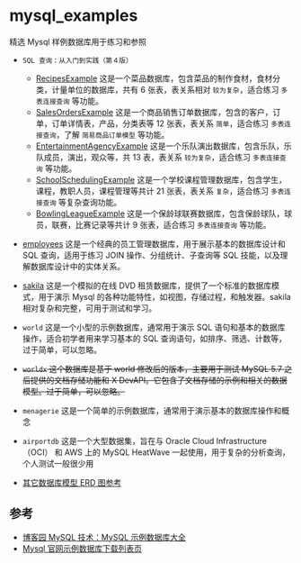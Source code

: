 # mysql_examples

精选 Mysql 样例数据库用于练习和参照

- `SQL 查询：从入门到实践（第４版）`

  - [RecipesExample](./RecipesExample/README.md) 这是一个菜品数据库，包含菜品的制作食材，食材分类，计量单位的数据库，共有 6 张表，表关系相对 `较为复杂`，适合练习 `多表连接查询` 等功能。
  - [SalesOrdersExample](./SalesOrdersExample/README.md) 这是一个商品销售订单数据库，包含的客户，订单，订单详情表，产品，分类表等 12 张表，表关系 `简单`，适合练习 `多表连接查询`，了解 `简易商品订单模型` 等功能。
  - [EntertainmentAgencyExample](./EntertainmentAgencyExample/README.md) 这是一个乐队演出数据库，包含乐队，乐队成员，演出，观众等，共 13 表，表关系 `较为复杂`，适合练习 `多表连接查询` 等功能。
  - [SchoolSchedulingExample](./SchoolSchedulingExample/README.md) 这是一个学校课程管理数据库，包含学生，课程，教职人员，课程管理等共计 21 张表，表关系 `复杂`，适合练习 `多表连接查询` 等复杂查询功能。
  - [BowlingLeagueExample](./BowlingLeagueExample/README.md) 这是一个保龄球联赛数据库，包含保龄球队，球员，联赛，比赛记录等共计 9 张表，适合练习 `多表连接查询` 等功能。

- [employees](./employees/README.md) 这是一个经典的员工管理数据库，用于展示基本的数据库设计和 SQL 查询，适用于练习 JOIN 操作、分组统计、子查询等 SQL 技能，以及理解数据库设计中的实体关系。
- [sakila](./sakila/README.md) 这是一个模拟的在线 DVD 租赁数据库，提供了一个标准的数据库模式，用于演示 Mysql 的各种功能特性，如视图，存储过程，和触发器。sakila 相对复杂和完整，可用于测试和学习。

- `world` 这是一个小型的示例数据库，通常用于演示 SQL 语句和基本的数据库操作，适合初学者用来学习基本的 SQL 查询语句，如排序、筛选、计数等，过于简单，可以忽略。
- ~~`worldx` 这个数据库是基于 world 修改后的版本，主要用于测试 MySQL 5.7 之后提供的文档存储功能和 X DevAPI。它包含了文档存储的示例和相关的数据模型。过于简单，可以忽略。~~
- `menagerie` 这是一个简单的示例数据库，通常用于演示基本的数据库操作和概念
- `airportdb` 这是一个大型数据集，旨在与 Oracle Cloud Infrastructure （OCI） 和 AWS 上的 MySQL HeatWave 一起使用，用于复杂的分析查询，个人测试一般很少用
- [其它数据库模型 ERD 图参考](https://www.visual-paradigm.com/cn/guide/data-modeling/what-is-entity-relationship-diagram/)

## 参考

- [博客园 MySQL 技术：MySQL 示例数据库大全 ](https://www.cnblogs.com/mysqljs/p/18243559)
- [Mysql 官网示例数据库下载列表页](https://dev.mysql.com/doc/index-other.html)

